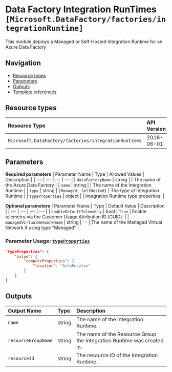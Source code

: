 # Data Factory Integration RunTimes `[Microsoft.DataFactory/factories/integrationRuntime]`

This module deploys a Managed or Self-Hosted Integration Runtime for an Azure Data Factory

## Navigation

- [Resource types](#Resource-types)
- [Parameters](#Parameters)
- [Outputs](#Outputs)
- [Template references](#Template-references)

## Resource types

| Resource Type | API Version |
| :-- | :-- |
| `Microsoft.DataFactory/factories/integrationRuntimes` | 2018-06-01 |

## Parameters

**Required parameters**
| Parameter Name | Type | Allowed Values | Description |
| :-- | :-- | :-- | :-- |
| `dataFactoryName` | string |  | The name of the Azure Data Factory |
| `name` | string |  | The name of the Integration Runtime |
| `type` | string | `[Managed, SelfHosted]` | The type of Integration Runtime |
| `typeProperties` | object |  | Integration Runtime type properties. |

**Optional parameters**
| Parameter Name | Type | Default Value | Description |
| :-- | :-- | :-- | :-- |
| `enableDefaultTelemetry` | bool | `True` | Enable telemetry via the Customer Usage Attribution ID (GUID). |
| `managedVirtualNetworkName` | string | `''` | The name of the Managed Virtual Network if using type "Managed"  |


### Parameter Usage: [`typeProperties`](https://docs.microsoft.com/en-us/azure/templates/microsoft.datafactory/factories/integrationruntimes?tabs=bicep#integrationruntime-objects)

```json
"typeProperties": {
    "value": {
        "computeProperties": {
            "location": "AutoResolve"
        }
    }
}

```

## Outputs

| Output Name | Type | Description |
| :-- | :-- | :-- |
| `name` | string | The name of the Integration Runtime. |
| `resourceGroupName` | string | The name of the Resource Group the Integration Runtime was created in. |
| `resourceId` | string | The resource ID of the Integration Runtime. |


